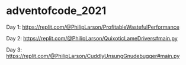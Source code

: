 # adventofcode_2021

Day 1:
https://replit.com/@PhilipLarson/ProfitableWastefulPerformance

Day 2: 
https://replit.com/@PhilipLarson/QuixoticLameDrivers#main.py

Day 3:
https://replit.com/@PhilipLarson/CuddlyUnsungGnudebugger#main.py
